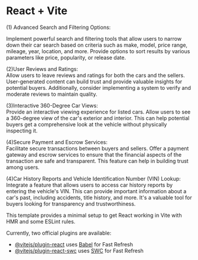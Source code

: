 # React + Vite



(1) Advanced Search and Filtering Options: <br>

Implement powerful search and filtering tools that allow users to narrow down their car search based on criteria such as make, model, price range, mileage, year, location, and more. Provide options to sort results by various parameters like price, popularity, or release date.

(2)User Reviews and Ratings:
<br>
Allow users to leave reviews and ratings for both the cars and the sellers. User-generated content can build trust and provide valuable insights for potential buyers. Additionally, consider implementing a system to verify and moderate reviews to maintain quality.

(3)Interactive 360-Degree Car Views:
<br>
Provide an interactive viewing experience for listed cars. Allow users to see a 360-degree view of the car's exterior and interior. This can help potential buyers get a comprehensive look at the vehicle without physically inspecting it.

(4)Secure Payment and Escrow Services: 
<br>
Facilitate secure transactions between buyers and sellers. Offer a payment gateway and escrow services to ensure that the financial aspects of the transaction are safe and transparent. This feature can help in building trust among users.

(4)Car History Reports and Vehicle Identification Number (VIN) Lookup:
<br>
Integrate a feature that allows users to access car history reports by entering the vehicle's VIN. This can provide important information about a car's past, including accidents, title history, and more. It's a valuable tool for buyers looking for transparency and trustworthiness.

This template provides a minimal setup to get React working in Vite with HMR and some ESLint rules.

Currently, two official plugins are available:

- [@vitejs/plugin-react](https://github.com/vitejs/vite-plugin-react/blob/main/packages/plugin-react/README.md) uses [Babel](https://babeljs.io/) for Fast Refresh
- [@vitejs/plugin-react-swc](https://github.com/vitejs/vite-plugin-react-swc) uses [SWC](https://swc.rs/) for Fast Refresh
